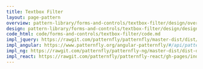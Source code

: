 ```yaml
---
title: Textbox Filter
layout: page-pattern
overview: pattern-library/forms-and-controls/textbox-filter/design/overview.md
design: pattern-library/forms-and-controls/textbox-filter/design/design.md
code_html: code/forms-and-controls/textbox-filter/code.md
impl_jquery: https://rawgit.com/patternfly/patternfly/master-dist/dist/tests/filter.html
impl_angular: https://www.patternfly.org/angular-patternfly/#/api/patternfly.filters.component:pfFilter
impl_ng: https://rawgit.com/patternfly/patternfly-ng/master-dist/dist-demo/#/filters
impl_react: https://rawgit.com/patternfly/patternfly-react/gh-pages/index.html?knob-Right%20aligned=false&selectedKind=Filter&selectedStory=Filter
---
```

